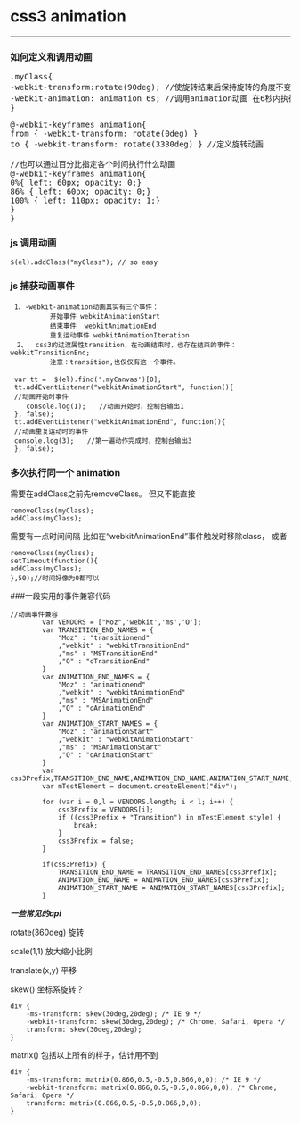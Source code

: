 # css3 animation

***

###  如何定义和调用动画
<pre><c1ode>.myClass{
-webkit-transform:rotate(90deg); //使旋转结束后保持旋转的角度不变
-webkit-animation: animation 6s; //调用animation动画 在6秒内执行结束
}</cdoe></pre>

<pre><c1ode>@-webkit-keyframes animation{
from { -webkit-transform: rotate(0deg) }
to { -webkit-transform: rotate(3330deg) } //定义旋转动画

//也可以通过百分比指定各个时间执行什么动画
@-webkit-keyframes animation{
0%{ left: 60px; opacity: 0;}
86% { left: 60px; opacity: 0;}
100% { left: 110px; opacity: 1;}
}
}</cdoe></pre>

### js 调用动画
<pre><code>$(el).addClass("myClass"); // so easy
</pre></code>
### js 捕获动画事件
<pre><code> 1、-webkit-animation动画其实有三个事件：　　　　　　
　　　　　　开始事件 webkitAnimationStart
　　　　　　结束事件  webkitAnimationEnd
　　　　　　重复运动事件 webkitAnimationIteration
　2、  css3的过渡属性transition，在动画结束时，也存在结束的事件：webkitTransitionEnd;
　　　　　　注意：transition,也仅仅有这一个事件。
　　　
 var tt =  $(el).find('.myCanvas')[0];
 tt.addEventListener("webkitAnimationStart", function(){
 //动画开始时事件
    console.log(1);　　//动画开始时，控制台输出1
 }, false);
 tt.addEventListener("webkitAnimationEnd", function(){
 //动画重复运动时的事件
 console.log(3);　　//第一遍动作完成时，控制台输出3
 }, false);
</pre></code>


### 多次执行同一个 animation

需要在addClass之前先removeClass。
但又不能直接
<pre><code>removeClass(myClass);
addClass(myClass);
</pre></code>
需要有一点时间间隔
比如在“webkitAnimationEnd”事件触发时移除class，
或者
<pre><code>removeClass(myClass);
setTimeout(function(){
addClass(myClass);
},50);//时间好像为0都可以
</pre></code>

###一段实用的事件兼容代码

<pre><code>//动画事件兼容
        var VENDORS = ["Moz",'webkit','ms','O'];
        var TRANSITION_END_NAMES = {
            "Moz" : "transitionend"
            ,"webkit" : "webkitTransitionEnd"
            ,"ms" : "MSTransitionEnd"
            ,"O" : "oTransitionEnd"
        }
        var ANIMATION_END_NAMES = {
            "Moz" : "animationend"
            ,"webkit" : "webkitAnimationEnd"
            ,"ms" : "MSAnimationEnd"
            ,"O" : "oAnimationEnd"
        }
        var ANIMATION_START_NAMES = {
            "Moz" : "animationStart"
            ,"webkit" : "webkitAnimationStart"
            ,"ms" : "MSAnimationStart"
            ,"O" : "oAnimationStart"
        }
        var css3Prefix,TRANSITION_END_NAME,ANIMATION_END_NAME,ANIMATION_START_NAME;
        var mTestElement = document.createElement("div");

        for (var i = 0,l = VENDORS.length; i < l; i++) {
            css3Prefix = VENDORS[i];
            if ((css3Prefix + "Transition") in mTestElement.style) {
                break;
            }
            css3Prefix = false;
        }

        if(css3Prefix) {
            TRANSITION_END_NAME = TRANSITION_END_NAMES[css3Prefix];
            ANIMATION_END_NAME = ANIMATION_END_NAMES[css3Prefix];
            ANIMATION_START_NAME = ANIMATION_START_NAMES[css3Prefix];
        }
</pre></code>

***一些常见的api***

rotate(360deg) 旋转

scale(1,1) 放大缩小比例

translate(x,y) 平移

skew() 坐标系旋转？

    div {
        -ms-transform: skew(30deg,20deg); /* IE 9 */
        -webkit-transform: skew(30deg,20deg); /* Chrome, Safari, Opera */
        transform: skew(30deg,20deg);
    }

matrix() 包括以上所有的样子，估计用不到

    div {
        -ms-transform: matrix(0.866,0.5,-0.5,0.866,0,0); /* IE 9 */
        -webkit-transform: matrix(0.866,0.5,-0.5,0.866,0,0); /* Chrome, Safari, Opera */
        transform: matrix(0.866,0.5,-0.5,0.866,0,0);
    }